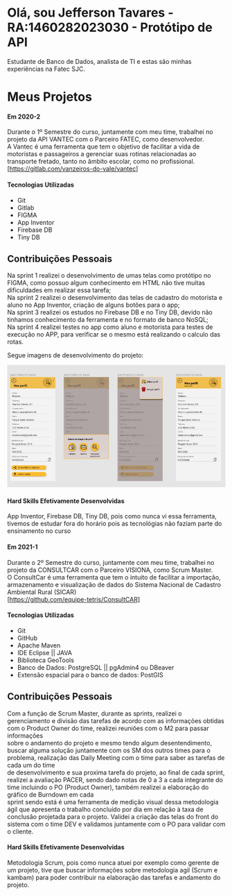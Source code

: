 

# Olá, sou Jefferson Tavares - RA:1460282023030 - Protótipo de API

Estudante de Banco de Dados, analista de TI e estas são minhas experiências na Fatec SJC.

# Meus Projetos

#### Em 2020-2
Durante o 1º Semestre do curso, juntamente com meu time, trabalhei no projeto da API VANTEC com o Parceiro FATEC, como desenvolvedor.<br> A Vantec é uma ferramenta que tem o objetivo de facilitar a vida de motoristas e
passageiros a gerenciar suas rotinas relacionadas ao transporte fretado, tanto no
âmbito escolar, como no profissional.<br>
[https://gitlab.com/vanzeiros-do-vale/vantec]

#### Tecnologias Utilizadas
 - Git
 - Gitlab
 - FIGMA
 - App Inventor
 - Firebase DB
 - Tiny DB

## Contribuições Pessoais
Na sprint 1 realizei o desenvolvimento de umas telas como protótipo no FIGMA, como possuo algum conhecimento em HTML não tive muitas dificuldades em realizar essa tarefa;<br>
Na sprint 2 realizei o desenvolvimento das telas de cadastro do motorista e aluno no App Inventor, criação de alguns botões para o app;<br>
Na sprint 3 realizei os estudos no Firebase DB e no Tiny DB, devido não tinhamos conhecimento da ferramenta e no formato de banco NoSQL;<br>
Na sprint 4 realizei testes no app como aluno e motorista para testes de execução no APP, para verificar se o mesmo está realizando o calculo das rotas.

Segue imagens de desenvolvimento do projeto:

<img src="Metodologia/images/figma.jpg">

#### Hard Skills Efetivamente Desenvolvidas
App Inventor, Firebase DB, Tiny DB, pois como nunca vi essa ferramenta, tivemos de estudar fora do horário pois as tecnológias não faziam parte do ensinamento no curso


#### Em 2021-1
Durante o 2º Semestre do curso, juntamente com meu time, trabalhei no projeto da CONSULTCAR com o Parceiro VISIONA, como Scrum Master.<br> O ConsultCar é uma ferramenta que tem o intuito de facilitar a importação, armazenamento e visualização de dados do Sistema Nacional de Cadastro Ambiental Rural (SICAR)<br>
[https://github.com/equipe-tetris/ConsultCAR]

#### Tecnologias Utilizadas
  - Git
  - GitHub
  - Apache Maven
  - IDE Eclipse || JAVA
  - Biblioteca GeoTools
  - Banco de Dados: PostgreSQL || pgAdmin4 ou DBeaver
  - Extensão espacial para o banco de dados: PostGIS

## Contribuições Pessoais
Com a função de Scrum Master, durante as sprints, realizei o gerenciamento e divisão das tarefas de acordo com as informações obtidas com o Product Owner do time, realizei reuniões com o M2 para passar informações<br>
sobre o andamento do projeto e mesmo tendo algum desentendimento, buscar alguma solução juntamente com os SM dos outros times para o problema, realização das Daily Meeting com o time para saber as tarefas de cada um do time<br>
de desenvolvimento e sua proxima tarefa do projeto, ao final de cada sprint, realizei a avaliação PACER, sendo dado notas de 0 a 3 a cada integrante do time incluindo o PO (Product Owner), também realizei a elaboração do gráfico de Burndown em cada<br>
sprint sendo está é uma ferramenta de medição visual dessa metodologia ágil que apresenta o trabalho concluído por dia em relação à taxa de conclusão projetada para o projeto. Validei a criação das telas do front do sistema com o time DEV e validamos juntamente com o PO para validar com o cliente.

#### Hard Skills Efetivamente Desenvolvidas
Metodologia Scrum, pois como nunca atuei por exemplo como gerente de um projeto, tive que buscar informações sobre metodologia agil (Scrum e kambam) para poder contribuir na elaboração das tarefas e andamento do projeto.